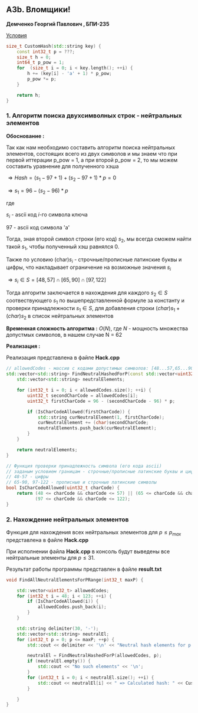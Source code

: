 ## A3b. Вломщики!

**Демченко Георгий Павлович , БПИ-235**

[Условия](https://github.com/AvtorPaka/Alg-DS/blob/master/src/SET_5/AnalysisTasks/spec/spec_3.pdf)

```cpp
size_t CustomHash(std::string key) {
    const int32_t p = ???;
    size_t h = 0;
    int64_t p_pow = 1;
    for  (size_t i = 0; i < key.length(); ++i) {
        h += (key[i] - 'a' + 1) * p_pow;
        p_pow *= p;
    }

    return h;
}
```

### 1. Алгоритм поиска двухсимволных строк - нейтральных элементов

**Обоснование :**

Так как нам необходимо составить алгоритм поиска нейтральных элементов, состоящих всего из двух символов и мы знаем что при первой иттерации p_pow = 1, а при второй p_pow = 2, то мы можем составить уравнение для полученного хэша

$\Rightarrow Hash = (s_{1} - 97 + 1) + (s_{2} - 97 + 1) * p = 0$

$\Rightarrow s_{1} = 96 - (s_{2} - 96) * p$

где 

$s_{i}$ - ascii код $i$-го символа ключа

$97$ - ascii код символа 'a'

Тогда, зная второй символ строки (его код) $s_{2}$, мы всегда сможем найти такой $s_{1}$, чтобы полученный хэш равнялся 0.

Также по условию (char)$s_{i}$ - строчные/прописные латинские буквы и цифры, что накладывает ограничение на возможные значения $s_{i}$

$\Rightarrow s_{i} \in \mathit{S} =\left[48, 57\right] \cap [65, 90] \cap [97,122]$

Тогда алгоритм заключается в нахождения для каждого $s_{2} \in \mathit{S}$ соотвествующего $s_{1}$ по вышепредставленной формуле за константу и проверки принадлежности $s_{1} \in \mathit{S}$, для добавления строки $(char)s_{1} + (char)s_{2}$ в список нейтральных элементов


**Временная сложность алгоритма :** $O(N)$, где $N$ - мощность множества допустмых символов, в нашем случае N = 62

**Реализация :**

Реализация представлена в файле **Hack.cpp**

```cpp
// allowedCodes - массив с кодами допустимых символов: [48...57,65...90,97...122] - 62 элемента
std::vector<std::string> FindNeutralHashedForP(const std::vector<uint32_t>& allowedCodes, int32_t p) {
    std::vector<std::string> neutralElements;

    for (int32_t i = 0; i < allowedCodes.size(); ++i) {
        uint32_t secondCharCode = allowedCodes[i];
        uint32_t firstCharCode = 96 - (secondCharCode - 96) * p;

        if (IsCharCodeAllowed(firstCharCode)) {
            std::string curNeutralElement(1, firstCharCode);
            curNeutralElement += (char)secondCharCode;
            neutralElements.push_back(curNeutralElement);
        }
    }

    return neutralElements;
}

// Функция проверки принадлежность символа (его кода ascii)
// заданым условием границам - строчные/прописные латинские буквы и цифры
// 48-57 - цифры
// 65-90, 97-122 - прописные и строчные латинские символы
bool IsCharCodeAllowed(uint32_t charCode) {
    return (48 <= charCode && charCode <= 57) || (65 <= charCode && charCode <= 90) ||
           (97 <= charCode && charCode <= 122);
}
```

### 2. Нахождение нейтральных элементов

Функция для нахождения всех нейтральных элементов для $p \leq p_{max}$ представлена в файле **Hack.cpp**

При исполнении файла **Hack.cpp** в консоль будут выведены все нейтральные элементы для $p \leq 31$.

Результат работы программы представлен в файле **result.txt**

```cpp
void FindAllNeutralElementsForPRange(int32_t maxP) {

    std::vector<uint32_t> allowedCodes;
    for (int32_t i = 48; i < 123; ++i) {
        if (IsCharCodeAllowed(i)) {
            allowedCodes.push_back(i);
        }
    }

    std::string delimiter(30, '-');
    std::vector<std::string> neutralEl;
    for (int32_t p = 0; p <= maxP; ++p) {
        std::cout << delimiter << '\n' << "Neutral hash elements for p = " << p << '\n';

        neutralEl = FindNeutralHashedForP(allowedCodes, p);
        if (neutralEl.empty()) {
            std::cout << "No such elements" << '\n';
        }
        for (int32_t i = 0; i < neutralEl.size(); ++i) {
            std::cout << neutralEl[i] << " => Calculated hash: " << CustomHash(neutralEl[i], p) << '\n';
        }

    }
}
```